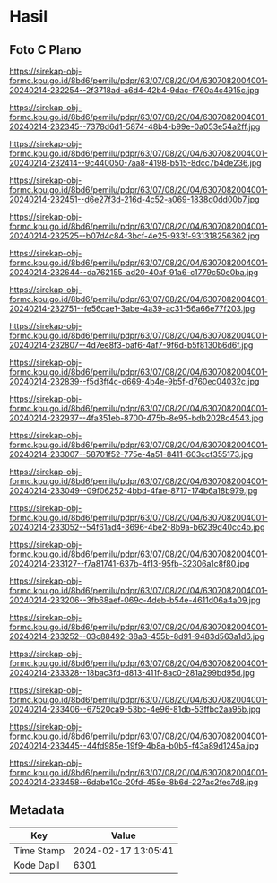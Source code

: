 # Hasil

## Foto C Plano

https://sirekap-obj-formc.kpu.go.id/8bd6/pemilu/pdpr/63/07/08/20/04/6307082004001-20240214-232254--2f3718ad-a6d4-42b4-9dac-f760a4c4915c.jpg

https://sirekap-obj-formc.kpu.go.id/8bd6/pemilu/pdpr/63/07/08/20/04/6307082004001-20240214-232345--7378d6d1-5874-48b4-b99e-0a053e54a2ff.jpg

https://sirekap-obj-formc.kpu.go.id/8bd6/pemilu/pdpr/63/07/08/20/04/6307082004001-20240214-232414--9c440050-7aa8-4198-b515-8dcc7b4de236.jpg

https://sirekap-obj-formc.kpu.go.id/8bd6/pemilu/pdpr/63/07/08/20/04/6307082004001-20240214-232451--d6e27f3d-216d-4c52-a069-1838d0dd00b7.jpg

https://sirekap-obj-formc.kpu.go.id/8bd6/pemilu/pdpr/63/07/08/20/04/6307082004001-20240214-232525--b07d4c84-3bcf-4e25-933f-931318256362.jpg

https://sirekap-obj-formc.kpu.go.id/8bd6/pemilu/pdpr/63/07/08/20/04/6307082004001-20240214-232644--da762155-ad20-40af-91a6-c1779c50e0ba.jpg

https://sirekap-obj-formc.kpu.go.id/8bd6/pemilu/pdpr/63/07/08/20/04/6307082004001-20240214-232751--fe56cae1-3abe-4a39-ac31-56a66e77f203.jpg

https://sirekap-obj-formc.kpu.go.id/8bd6/pemilu/pdpr/63/07/08/20/04/6307082004001-20240214-232807--4d7ee8f3-baf6-4af7-9f6d-b5f8130b6d6f.jpg

https://sirekap-obj-formc.kpu.go.id/8bd6/pemilu/pdpr/63/07/08/20/04/6307082004001-20240214-232839--f5d3ff4c-d669-4b4e-9b5f-d760ec04032c.jpg

https://sirekap-obj-formc.kpu.go.id/8bd6/pemilu/pdpr/63/07/08/20/04/6307082004001-20240214-232937--4fa351eb-8700-475b-8e95-bdb2028c4543.jpg

https://sirekap-obj-formc.kpu.go.id/8bd6/pemilu/pdpr/63/07/08/20/04/6307082004001-20240214-233007--58701f52-775e-4a51-8411-603ccf355173.jpg

https://sirekap-obj-formc.kpu.go.id/8bd6/pemilu/pdpr/63/07/08/20/04/6307082004001-20240214-233049--09f06252-4bbd-4fae-8717-174b6a18b979.jpg

https://sirekap-obj-formc.kpu.go.id/8bd6/pemilu/pdpr/63/07/08/20/04/6307082004001-20240214-233052--54f61ad4-3696-4be2-8b9a-b6239d40cc4b.jpg

https://sirekap-obj-formc.kpu.go.id/8bd6/pemilu/pdpr/63/07/08/20/04/6307082004001-20240214-233127--f7a81741-637b-4f13-95fb-32306a1c8f80.jpg

https://sirekap-obj-formc.kpu.go.id/8bd6/pemilu/pdpr/63/07/08/20/04/6307082004001-20240214-233206--3fb68aef-069c-4deb-b54e-4611d06a4a09.jpg

https://sirekap-obj-formc.kpu.go.id/8bd6/pemilu/pdpr/63/07/08/20/04/6307082004001-20240214-233252--03c88492-38a3-455b-8d91-9483d563a1d6.jpg

https://sirekap-obj-formc.kpu.go.id/8bd6/pemilu/pdpr/63/07/08/20/04/6307082004001-20240214-233328--18bac3fd-d813-411f-8ac0-281a299bd95d.jpg

https://sirekap-obj-formc.kpu.go.id/8bd6/pemilu/pdpr/63/07/08/20/04/6307082004001-20240214-233406--67520ca9-53bc-4e96-81db-53ffbc2aa95b.jpg

https://sirekap-obj-formc.kpu.go.id/8bd6/pemilu/pdpr/63/07/08/20/04/6307082004001-20240214-233445--44fd985e-19f9-4b8a-b0b5-f43a89d1245a.jpg

https://sirekap-obj-formc.kpu.go.id/8bd6/pemilu/pdpr/63/07/08/20/04/6307082004001-20240214-233458--6dabe10c-20fd-458e-8b6d-227ac2fec7d8.jpg


## Metadata

| Key        | Value               |
| ---------- | ------------------- |
| Time Stamp | 2024-02-17 13:05:41 |
| Kode Dapil | 6301                |



